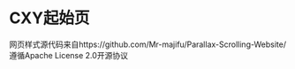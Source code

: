 # CXY起始页
网页样式源代码来自https://github.com/Mr-majifu/Parallax-Scrolling-Website/<br>
遵循Apache License 2.0开源协议

